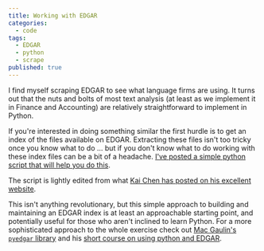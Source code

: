 ```yaml
---
title: Working with EDGAR
categories:
  - code
tags:
  - EDGAR
  - python
  - scrape
published: true
---
```

I find myself scraping EDGAR to see what language firms are using. It turns out that the nuts and bolts of most text analysis (at least as we implement it in Finance and Accounting) are relatively straightforward to implement in Python. 

If you're interested in doing something similar the first hurdle is to get an index of the files available on EDGAR. Extracting these files isn't too tricky once you know what to do ... but if you don't know what to do working with these index files can be a bit of a headache. [I've posted a simple python script that will help you do this](https://github.com/ArthurHowardMorris/buildEdgarIndex/blob/master/buildEdgarIndex.py). 

The script is lightly edited from what [Kai Chen has posted on his excellent website](http://kaichen.work/?p=59). 

This isn't anything revolutionary, but this simple approach to building and maintaining an EDGAR index is at least an approachable starting point, and potentially useful for those who aren't inclined to learn Python. For a more sophisticated approach to the whole exercise check out [Mac Gaulin's ```pyedgar``` library](https://github.com/gaulinmp/pyedgar) and his [short course on using python and EDGAR](https://github.com/gaulinmp/edgar_shortcourse).